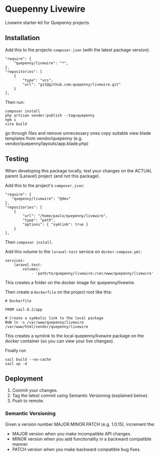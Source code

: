 # Quepenny Livewire
Livewire starter-kit for Quepenny projects

## Installation
Add this to the projects `composer.json` (with the latest package version):
```
"require": {
    "quepenny/livewire": "*",
},
"repositories": [
    {
        "type": "vcs",
        "url": "git@github.com:quepenny/livewire.git"
    }
],
```
Then run:

```
composer install
php artisan vendor:publish --tag=quepenny
npm i
vite build
```

go through files and remove unnecessary ones
copy suitable view blade templates from vendor/quepenny (e.g. vendor/quepenny/layouts/app.blade.php)

## Testing
When developing this package locally, test your changes on the
ACTUAL parent (Laravel) project (and not this package).

Add this to the project's `composer.json`:
```
"require": {
   "quepenny/livewire": "@dev"
},
"repositories": [
    {
        "url": "/home/paulo/quepenny/livewire",
        "type": "path",
        "options": { "symlink": true }
    }
],
```
Then `composer install`.

Add this volume to the `laravel-test` service on `docker-compose.yml`:
```
services:
    laravel.test:
        volumes:
            - 'path/to/quepenny/livewire:/var/www/quepenny/livewire'
```
This creates a folder on the docker image for quepenny/livewire.

Then create a `Dockerfile` on the project root like this:
```
# Dockerfile

FROM sail-8.2/app

# Create a symbolic link to the local package
RUN ln -s /var/www/quepenny/livewire /var/www/html/vendor/quepenny/livewire
```
This creates a symlink to the local quepenny/livewire package on the docker container (so you can view your live changes).

Finally run
```
sail build --no-cache
sail up -d
```

## Deployment
1. Commit your changes.
2. Tag the latest commit using Semantic Versioning (explained below).
3. Push to remote.

### Semantic Versioning
Given a version number MAJOR.MINOR.PATCH (e.g. 1.0.15), increment the:

- MAJOR version when you make incompatible API changes.
- MINOR version when you add functionality in a backward compatible manner.
- PATCH version when you make backward compatible bug fixes.